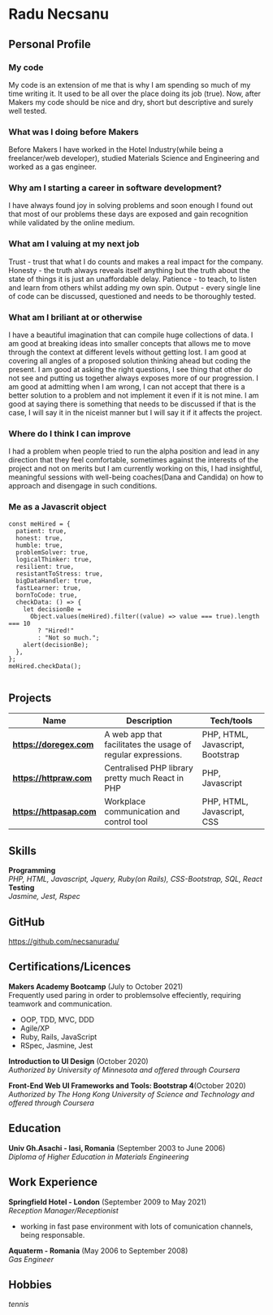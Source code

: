 # Radu Necsanu

## Personal Profile
### My code
My code is an extension of me that is why I am spending so much of my time writing it. It used to be all over the place doing its job (true). Now, after Makers my code should be nice and dry, short but descriptive and surely well tested.

### What was I doing before Makers
Before Makers I have worked in the Hotel Industry(while being a freelancer/web developer), studied Materials Science and Engineering and worked as a gas engineer.

### Why am I starting a career in software development?
I have always found joy in solving problems and soon enough I found out that most of our problems these days are exposed and gain recognition while validated by the online medium.

### What am I valuing at my next job
Trust - trust that what I do counts and makes a real impact for the company.
Honesty - the truth always reveals itself anything but the truth about the state of things it is just an unaffordable delay.
Patience - to teach, to listen and learn from others whilst adding my own spin. 
Output - every single line of code can be discussed, questioned and needs to be thoroughly tested.

### What am I briliant at or otherwise
I have a beautiful imagination that can compile huge collections of data.
I am good at breaking ideas into smaller concepts that allows me to move through the context at different levels without getting lost.
I am good at covering all angles of a proposed solution thinking ahead but coding the present.
I am good at asking the right questions, I see thing that other do not see and putting us together always exposes more of our progression.
I am good at admitting when I am wrong, I can not accept that there is a better solution to a problem and not implement it even if it is not mine.
I am good at saying there is something that needs to be discussed if that is the case, I will say it in the niceist manner but I will say it if it affects the project.

### Where do I think I can improve
I had a problem when people tried to run the alpha position and lead in any direction that they feel comfortable, sometimes against the interests of the project and not on merits but I am currently working on this, I had insightful,  meaningful sessions with well-being coaches(Dana and Candida) on how to approach and disengage in such conditions.

### Me as a Javascrit object
```
const meHired = {
  patient: true,
  honest: true,
  humble: true,
  problemSolver: true,
  logicalThinker: true,
  resilient: true,
  resistantToStress: true,
  bigDataHandler: true,
  fastLearner: true,
  bornToCode: true,
  checkData: () => {
    let decisionBe =
      Object.values(meHired).filter((value) => value === true).length === 10
        ? "Hired!"
        : "Not so much.";
    alert(decisionBe);
  },
};
meHired.checkData();


```

## Projects 
| Name                         | Description       | Tech/tools        |
| ---------------------------- | ----------------- | ----------------- |
| **https://doregex.com** | A web app that facilitates the usage of regular expressions. | PHP, HTML, Javascript, Bootstrap |
| **https://httpraw.com** | Centralised PHP library pretty much React in PHP| PHP, Javascript |
| **https://httpasap.com** | Workplace communication and control tool | PHP, HTML, Javascript, CSS |

## Skills
**Programming**<br />
_PHP, HTML, Javascript, Jquery, Ruby(on Rails), CSS-Bootstrap, SQL, React_<br />
**Testing**<br />
_Jasmine, Jest, Rspec_

## GitHub
https://github.com/necsanuradu/

## Certifications/Licences
**Makers Academy Bootcamp** (July to October 2021)<br />
Frequently used paring in order to problemsolve effeciently, requiring teamwork and communication.
- OOP, TDD, MVC, DDD
- Agile/XP
- Ruby, Rails, JavaScript
- RSpec, Jasmine, Jest

**Introduction to UI Design** (October 2020)<br />
_Authorized by University of Minnesota and offered through Coursera_

**Front-End Web UI Frameworks and Tools: Bootstrap 4**(October 2020)<br />
_Authorized by The Hong Kong University of Science and Technology and offered through Coursera_

## Education
**Univ Gh.Asachi - Iasi, Romania** (September 2003 to June 2006)<br />
_Diploma of Higher Education in Materials Engineering_


## Work Experience
**Springfield Hotel - London** (September 2009 to May 2021) <br />
_Reception Manager/Receptionist_
- working in fast pase environment with lots of comunication channels, being responsable.

**Aquaterm - Romania** (May 2006 to September 2008)<br />
_Gas Engineer_

## Hobbies
_tennis_
